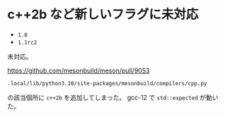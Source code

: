 # c++2b など新しいフラグに未対応

- `1.0`
- `1.1rc2`

未対応。

https://github.com/mesonbuild/meson/pull/9053

`.local/lib/python3.10/site-packages/mesonbuild/compilers/cpp.py`

の該当個所に `c++2b` を追加してしまった。
gcc-12 で `std::expected` が動いた。

